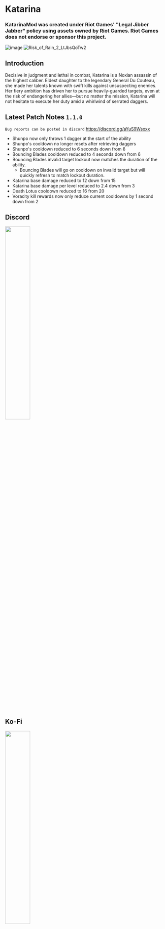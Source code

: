 # Katarina
### KatarinaMod was created under Riot Games' "Legal Jibber Jabber" policy using assets owned by Riot Games.  Riot Games does not endorse or sponsor this project.
![image](https://user-images.githubusercontent.com/7343912/159424928-0381bcf5-f0c9-40f0-b87e-8eba45c4d245.png)
![Risk_of_Rain_2_LtJbsQoTw2](https://user-images.githubusercontent.com/7343912/159424837-84994a14-53f8-461c-bb22-1fc0ac7bf51d.jpg)

## Introduction
Decisive in judgment and lethal in combat, Katarina is a Noxian assassin of the highest caliber. Eldest daughter to the legendary General Du Couteau, she made her talents known with swift kills against unsuspecting enemies. Her fiery ambition has driven her to pursue heavily-guarded targets, even at the risk of endangering her allies—but no matter the mission, Katarina will not hesitate to execute her duty amid a whirlwind of serrated daggers.

## Latest Patch Notes `1.1.0`
`Bug reports can be posted in discord` https://discord.gg/aYuS9Wsxxx

* Shunpo now only throws 1 dagger at the start of the ability
* Shunpo's cooldown no longer resets after retrieving daggers
* Shunpo's cooldown reduced to 6 seconds down from 8
* Bouncing Blades cooldown reduced to 4 seconds down from 6
* Bouncing Blades invalid target lockout now matches the duration of the ability.
    * Bouncing Blades will go on cooldown on invalid target but will quickly refresh to match lockout duration.
* Katarina base damage reduced to 12 down from 15
* Katarina base damage per level reduced to 2.4 down from 3
* Death Lotus cooldown reduced to 16 from 20
* Voracity kill rewards now only reduce current cooldowns by 1 second down from 2

## Discord
<a href="https://discord.gg/aYuS9Wsxxx" target="_blank">
  <img width="40%" border="0" align="center"  src="https://user-images.githubusercontent.com/7343912/134153480-837a1d90-18de-46cc-a58f-64920c58b7f9.png"/>
</a>

## Ko-Fi
<a href="https://ko-fi.com/lemonlust" target="_blank">
  <img width="40%" border="0" align="center"  src="https://uploads-ssl.webflow.com/5c14e387dab576fe667689cf/5cbed8a4cf61eceb26012821_SupportMe_red.png"/>
</a>

## Ko-Fi Supporters
* Necro
* Smallegreen
* Kayto Shields
* Sidedflame
* Mitchell Brown

## Katarina Base Attributes
* Health: 101 +33
* Health Regen: 1.5/s + 0.2
* Damage: 12 + 2.4
* Speed: 7 m/s
* Armor: 20
* Jumps: 2

## Skills
![image](https://user-images.githubusercontent.com/7343912/159587929-1d4bea2c-723d-44b7-a237-022537ca9377.png)

## Credits
* Nines
* Dragonyck 
* All the homies at the Risk of Rain 2 Modding Discord
* All the Kofi Supporters
* League of Legends

## Known Issues
* During multiplayer games Katarina's M2 will go on cooldown if theres no valid target
* During multiplayer games Katarina's shunpo will not place daggers correctly

## Future Plans
* Better Networking for multiplayer play.
* Alternate skills for different play styles.

---

## Old Patch Notes
`1.0.1`
* Shunpo can target enemies. If shunpo has no target it will blink a fixed distance in front of katarina.
* Death Lotus damage per dagger is now 150% down from 200% 
* Voracity damage is now 400% down from 600%

`1.0.0`
* Initial Release
